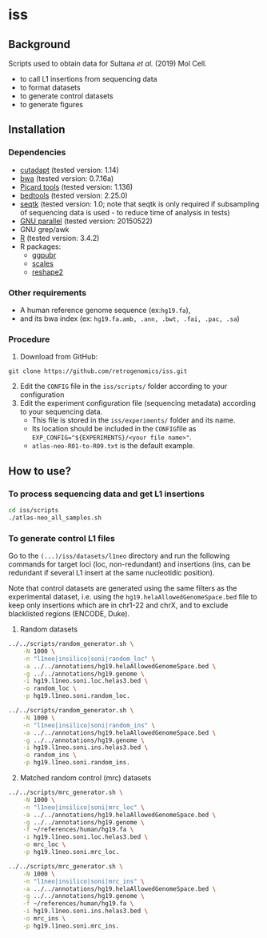 # iss
## Background
Scripts used to obtain data for Sultana <I>et al.</I> (2019) Mol Cell.
- to call L1 insertions from sequencing data
- to format datasets
- to generate control datasets
- to generate figures

## Installation
### Dependencies
- [cutadapt](https://github.com/marcelm/cutadapt) (tested version: 1.14)
- [bwa](https://github.com/lh3/bwa) (tested version: 0.7.16a)
- [Picard tools](http://broadinstitute.github.io/picard/) (tested version: 1.136)
- [bedtools](https://github.com/arq5x/bedtools2) (tested version: 2.25.0)
- [seqtk](https://github.com/lh3/seqtk) (tested version: 1.0; note that seqtk is only required if subsampling of sequencing data is used - to reduce time of analysis in tests)
- [GNU parallel](https://www.gnu.org/software/parallel/) (tested version: 20150522)
- GNU grep/awk
- [R](https://www.r-project.org) (tested version: 3.4.2)
- R packages:
	- [ggpubr](https://cran.r-project.org/web/packages/ggpubr/index.html)
	- [scales](https://cran.r-project.org/web/packages/scales/index.html)
	- [reshape2](https://cran.r-project.org/web/packages/reshape2/)

### Other requirements
- A human reference genome sequence (ex:`hg19.fa`), 
- and its bwa index (ex: `hg19.fa.amb, .ann, .bwt, .fai, .pac, .sa`)

### Procedure

1. Download from GitHub:
```
git clone https://github.com/retrogenomics/iss.git
```
2. Edit the `CONFIG` file in the `iss/scripts/` folder according to your configuration
3. Edit the experiment configuration file (sequencing metadata) according to your sequencing data.
   - This file is stored in the `iss/experiments/` folder and its name.
   - Its location should be included in the `CONFIG`file as `EXP_CONFIG="${EXPERIMENTS}/<your file name>"`.
   - `atlas-neo-R01-to-R09.txt` is the default example.

## How to use?
### To process sequencing data and get L1 insertions
```bash
cd iss/scripts
./atlas-neo_all_samples.sh
```

### To generate control L1 files

Go to the `(...)/iss/datasets/l1neo` directory and run the following commands for target loci (loc, non-redundant) and insertions (ins, can be redundant if several L1 insert at the same nucleotidic position).

Note that control datasets are generated using the same filters as the experimental dataset, i.e. using the `hg19.helaAllowedGenomeSpace.bed` file to keep only insertions which are in chr1-22 and chrX, and to exclude blacklisted regions (ENCODE, Duke).

1. Random datasets

```bash
../../scripts/random_generator.sh \
	-N 1000 \
	-n "l1neo|insilico|soni|random_loc" \
	-a ../../annotations/hg19.helaAllowedGenomeSpace.bed \
	-g ../../annotations/hg19.genome \
	-i hg19.l1neo.soni.loc.helas3.bed \
	-o random_loc \
	-p hg19.l1neo.soni.random_loc.
```

```bash	
../../scripts/random_generator.sh \
	-N 1000 \
	-n "l1neo|insilico|soni|random_ins" \
	-a ../../annotations/hg19.helaAllowedGenomeSpace.bed \
	-g ../../annotations/hg19.genome \
	-i hg19.l1neo.soni.ins.helas3.bed \
	-o random_ins \
	-p hg19.l1neo.soni.random_ins.
```

2. Matched random control (mrc) datasets

```bash
../../scripts/mrc_generator.sh \
	-N 1000 \
	-n "l1neo|insilico|soni|mrc_loc" \
	-a ../../annotations/hg19.helaAllowedGenomeSpace.bed \
	-g ../../annotations/hg19.genome \
	-f ~/references/human/hg19.fa \
	-i hg19.l1neo.soni.loc.helas3.bed \
	-o mrc_loc \
	-p hg19.l1neo.soni.mrc_loc.
```

```bash
../../scripts/mrc_generator.sh \
	-N 1000 \
	-n "l1neo|insilico|soni|mrc_ins" \
	-a ../../annotations/hg19.helaAllowedGenomeSpace.bed \
	-g ../../annotations/hg19.genome \
	-f ~/references/human/hg19.fa \
	-i hg19.l1neo.soni.ins.helas3.bed \
	-o mrc_ins \
	-p hg19.l1neo.soni.mrc_ins.
```
